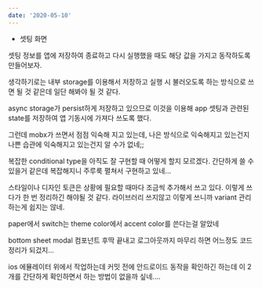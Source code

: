 ```yaml
---
date: '2020-05-10'
---
```


- 셋팅 화면

셋팅 정보를 앱에 저장하여 종료하고 다시 실행했을 때도 해당 값을 가지고 동작하도록 만들어보자.

생각하기로는 내부 storage를 이용해서 저장하고 실행 시 불러오도록 하는 방식으로 쓰면 될 것 같은데 일단 해봐야 될 것 같다.

async storage가 persist하게 저장하고 있으므로 이것을 이용해 app 셋팅과 관련된 state를 저장하여 앱 기동시에 가져다 쓰도록 했다.

그런데 mobx가 쓰면서 점점 익숙해 지고 있는데, 나은 방식으로 익숙해지고 있는건지 나쁜 습관에 익숙해지고 있는건지 알 수가 없네;;

복잡한 conditional type을 아직도 잘 구현할 때 어떻게 할지 모르겠다.
간단하게 쓸 수 있을거 같은데 복잡해지니 주루룩 펼쳐서 구현하고 있네...

스타일이나 디자인 토큰은 상황에 필요할 때마다 조금씩 추가해서 쓰고 있다.
이렇게 쓰다가 한 번 정리하긴 해야될 것 같다. 라이브러리 쓰지않고 이렇게 쓰니까 variant 관리하는게 쉽지는 않네.

paper에서 switch는 theme color에서 accent color를 쓴다는걸 알았네

bottom sheet modal 컴포넌트 후딱 끝내고 로그아웃까지 마무리 하면 어느정도 코드 정리가 되겄지...

ios 에뮬레이터 위에서 작업하는데 커밋 전에 안드로이드 동작을 확인하긴 하는데 이 2개를 간단하게 확인하면서 하는 방법이 없을까 싶네....
